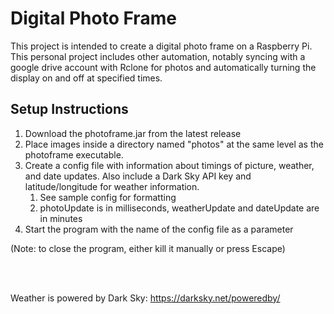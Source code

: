 # Digital Photo Frame
This project is intended to create a digital photo frame on a Raspberry Pi. This personal project includes other automation, notably syncing with a google drive account with Rclone for photos and automatically turning the display on and off at specified times.

## Setup Instructions

1. Download the photoframe.jar from the latest release
1. Place images inside a directory named "photos" at the same level as the photoframe executable.
1. Create a config file with information about timings of picture, weather, and date updates. Also include a Dark Sky API key and latitude/longitude for weather information.
    1. See sample config for formatting
    1. photoUpdate is in milliseconds, weatherUpdate and dateUpdate are in minutes
1. Start the program with the name of the config file as a parameter

(Note: to close the program, either kill it manually or press Escape)

<br/><br/>

Weather is powered by Dark Sky: https://darksky.net/poweredby/
